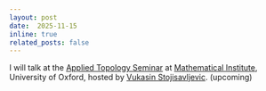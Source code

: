 ```yaml
---
layout: post
date:  2025-11-15
inline: true
related_posts: false
---
```


I will talk at the [Applied Topology Seminar](https://www.maths.ox.ac.uk/events/list/3368) at [Mathematical Institute](https://www.maths.ox.ac.uk/), University of Oxford, hosted by [Vukasin Stojisavljevic](https://www.maths.ox.ac.uk/people/vukasin.stojisavljevic). (upcoming)